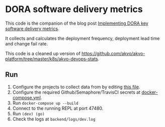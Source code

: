 # DORA software delivery metrics 

This code is the companion of the blog post [Implementing DORA key software delivery metrics](https://danlebrero.com/2021/11/10/implementing-dora-software-delivery-metrics-accelerate-performance/).

It collects and calculates the deployment frequency, deployment lead time and change fail rate.

This code is a cleaned up version of https://github.com/akvo/akvo-platform/tree/master/k8s/akvo-devops-stats.

## Run

1. Configure the projects to collect data from by editing [this file](backend/src/akvo_devops_stats/projects.clj).
2. Configure the required Github/Semaphore/TravisCI secrets at [docker-compose.yml](docker-compose.yml).
3. Run `docker-compose up --build`
4. Connect to the running REPL at port 47480.
5. Run `(dev) (go)`
6. Check the logs at `backend/logs/dev.log`